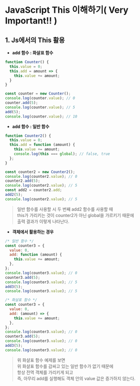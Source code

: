 # JavaScript This 이해하기( Very Important!! )

## 1. Js에서의 This 활용
- **add 함수 : 화살표 함수**
```js
function Counter() {
  this.value = 0;
  this.add = amount => {
    this.value += amount;
  }
}

const counter = new Counter();
console.log(counter.value); // 0
counter.add(5);
console.log(counter.value); // 5
add(5);
console.log(counter.value); // 10
```

-  **add 함수 : 일반 함수**
```js
function Counter2() {
  this.value = 0;
  this.add = function (amount) {
    this.value += amount;
    console.log(this === global); // false, true
  };
}

const counter2 = new Counter2();
console.log(counter2.value); // 0
counter2.add(5);             
console.log(counter2.value); // 5
const add2 = counter2.add; 
add2(5);
console.log(counter2.value); // 5
```
> 일반 함수를 사용할 시 두 번째 add2 함수를 사용할 때  
this가 가리키는 것이 counter2가 아닌 global을 가르키기 때문에  
출력 결과가 이렇게 나타난다.

- **객체에서 활용하는 경우**
```js
/* 일반 함수 */
const counter3 = {
  value: 0,
  add: function (amount) {
    this.value += amount;
  },
};
console.log(counter3.value); // 0
counter3.add(5);
console.log(counter3.value); // 5
add3(5);
console.log(counter3.value); // 5

/* 화살표 함수 */
const counter3 = {
  value: 0,
  add: (amount) => {
    this.value += amount;
  },
};
console.log(counter3.value); // 0
counter3.add(5);
console.log(counter3.value); // 0
add3(5);
console.log(counter3.value); // 0
```
> 위 화살표 함수 예제를 보면  
위 화살표 함수를 감싸고 있는 일반 함수가 없기 때문에  
항상 전역 객체를 가리키게 되고  
즉, 아무리 add를 실행해도 객체 안의 value 값은 증가하지 않는다.